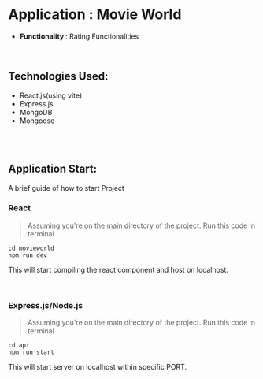 # Application : Movie World
* <b> Functionality </b> : Rating Functionalities

<br>

## Technologies Used: 
* React.js(using vite)
* Express.js
* MongoDB
* Mongoose

<br>
<br>

## Application Start:
A brief guide of how to start Project


### React 
> Assuming you're on the main directory of the project. Run this code in terminal
```terminal
cd movieworld
npm run dev
``` 
This will start compiling the react component and host on localhost.

<br>

### Express.js/Node.js
> Assuming you're on the main directory of the project. Run this code in terminal
```terminal
cd api
npm run start
``` 
This will start server on localhost within specific PORT.